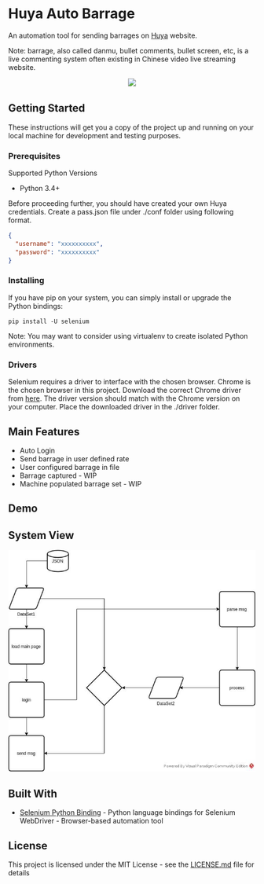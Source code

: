 # Huya Auto Barrage

An automation tool for sending barrages on [Huya](https://www.huya.com/) website.

Note: barrage, also called danmu, bullet comments, bullet screen, etc, is a live commenting system often existing in Chinese video live streaming website.
<p align="center">
  <img width="" height="" src="./cover.gif">
</p>

## Getting Started

These instructions will get you a copy of the project up and running on your local machine for development and testing purposes.

### Prerequisites

Supported Python Versions
- Python 3.4+

Before proceeding further, you should have created your own Huya credentials. Create a pass.json file under ./conf folder using following format.

```JSON
{
  "username": "xxxxxxxxxx",
  "password": "xxxxxxxxxx"
}
```

### Installing

If you have pip on your system, you can simply install or upgrade the Python bindings:

```
pip install -U selenium
```

Note: You may want to consider using virtualenv to create isolated Python environments.

### Drivers

Selenium requires a driver to interface with the chosen browser. Chrome is the chosen browser in this project. Download the correct Chrome driver from [here](https://sites.google.com/a/chromium.org/chromedriver/downloads). The driver version should match with the Chrome version on your computer. Place the downloaded driver in the ./driver folder.

## Main Features
- Auto Login
- Send barrage in user defined rate
- User configured barrage in file
- Barrage captured - WIP
- Machine populated barrage set - WIP

## Demo

## System View
![system schema](BasicFlowchart1.jpg)

## Built With

* [Selenium Python Binding](https://selenium-python.readthedocs.io/api.html#module-selenium.webdriver.chrome.webdriver) - Python language bindings for Selenium WebDriver - Browser-based automation tool

## License

This project is licensed under the MIT License - see the [LICENSE.md](LICENSE.md) file for details
